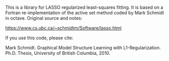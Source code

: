 This is a library for LASSO regularized least-squares fitting.
It is based on a Fortran re-implementation of the active set method
coded by Mark Schmidt in octave. Original source and notes:

https://www.cs.ubc.ca/~schmidtm/Software/lasso.html

If you use this code, please cite:

Mark Schmidt. Graphical Model Structure Learning with L1-Regularization. Ph.D. Thesis, University of British Columbia, 2010.

